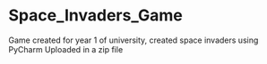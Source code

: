 # Space_Invaders_Game
Game created for year 1 of university, created space invaders using PyCharm
Uploaded in a zip file
